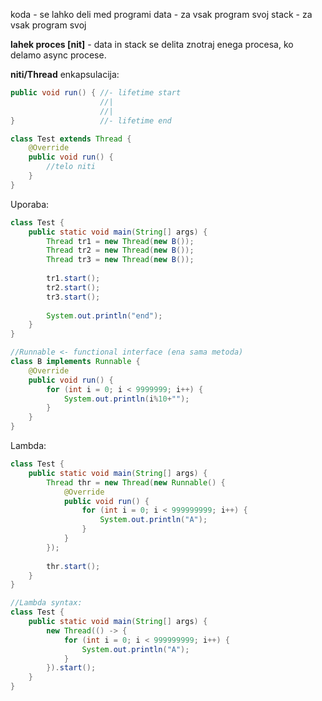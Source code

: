 koda - se lahko deli med programi
data - za vsak program svoj
stack - za vsak program svoj

**lahek proces \[nit]** - data in stack se delita znotraj enega procesa, ko delamo async procese.

**niti/Thread**
enkapsulacija:
```java
public void run() { //- lifetime start
					//|
					//|
}					//- lifetime end

class Test extends Thread {
	@Override
	public void run() {
		//telo niti
	}
}
```

Uporaba:
```java
class Test {  
    public static void main(String[] args) {  
        Thread tr1 = new Thread(new B());  
        Thread tr2 = new Thread(new B());  
        Thread tr3 = new Thread(new B());  
		  
        tr1.start();  
        tr2.start();  
        tr3.start(); 
		
		System.out.println("end");
    }  
}

//Runnable <- functional interface (ena sama metoda)
class B implements Runnable {  
    @Override  
    public void run() {  
        for (int i = 0; i < 9999999; i++) {  
            System.out.println(i%10+"");  
        }  
    }  
}
```

Lambda:
```java
class Test {  
    public static void main(String[] args) {  
        Thread thr = new Thread(new Runnable() {  
            @Override  
            public void run() {  
                for (int i = 0; i < 999999999; i++) {  
                    System.out.println("A");  
                }  
            }  
        });  
          
        thr.start();  
    }  
}

//Lambda syntax:
class Test {  
    public static void main(String[] args) {  
        new Thread(() -> {  
            for (int i = 0; i < 999999999; i++) {  
                System.out.println("A");  
            }  
        }).start();  
    }  
}
```
